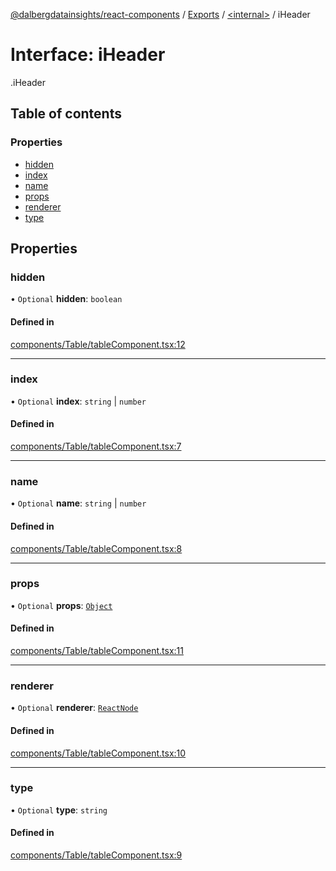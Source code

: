 [@dalbergdatainsights/react-components](../README.md) / [Exports](../modules.md) / [<internal\>](../modules/internal_.md) / iHeader

# Interface: iHeader

[<internal>](../modules/internal_.md).iHeader

## Table of contents

### Properties

- [hidden](internal_.iHeader.md#hidden)
- [index](internal_.iHeader.md#index)
- [name](internal_.iHeader.md#name)
- [props](internal_.iHeader.md#props)
- [renderer](internal_.iHeader.md#renderer)
- [type](internal_.iHeader.md#type)

## Properties

### hidden

• `Optional` **hidden**: `boolean`

#### Defined in

[components/Table/tableComponent.tsx:12](https://github.com/DalbergDataInsights/react-components/blob/e91b2bd/components/Table/tableComponent.tsx#L12)

___

### index

• `Optional` **index**: `string` \| `number`

#### Defined in

[components/Table/tableComponent.tsx:7](https://github.com/DalbergDataInsights/react-components/blob/e91b2bd/components/Table/tableComponent.tsx#L7)

___

### name

• `Optional` **name**: `string` \| `number`

#### Defined in

[components/Table/tableComponent.tsx:8](https://github.com/DalbergDataInsights/react-components/blob/e91b2bd/components/Table/tableComponent.tsx#L8)

___

### props

• `Optional` **props**: [`Object`](../modules/internal_.md#object)

#### Defined in

[components/Table/tableComponent.tsx:11](https://github.com/DalbergDataInsights/react-components/blob/e91b2bd/components/Table/tableComponent.tsx#L11)

___

### renderer

• `Optional` **renderer**: [`ReactNode`](../modules/internal_.md#reactnode)

#### Defined in

[components/Table/tableComponent.tsx:10](https://github.com/DalbergDataInsights/react-components/blob/e91b2bd/components/Table/tableComponent.tsx#L10)

___

### type

• `Optional` **type**: `string`

#### Defined in

[components/Table/tableComponent.tsx:9](https://github.com/DalbergDataInsights/react-components/blob/e91b2bd/components/Table/tableComponent.tsx#L9)

